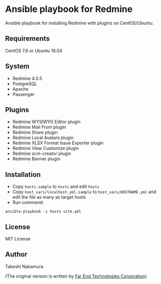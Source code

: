 # Ansible playbook for Redmine

Ansible playbook for installing Redmine with plugins on CentOS/Ubuntu.

## Requirements

CentOS 7.6 or Ubuntu 18.04

## System

* Redmine 4.0.5
* PostgreSQL
* Apache
* Passenger

## Plugins

* Redmine WYSIWYG Editor plugin
* Redmine Mail From plugin
* Redmine Share plugin
* Redmine Local Avatars plugin
* Redmine XLSX Format Issue Exporter plugin
* Redmine View Customize plugin
* Redmine scm-creator plugin
* Redmine Banner plugin

## Installation

* Copy `hosts.sample` to `hosts` and edit `hosts`
* Copy `host_vars/localhost.yml.sample` to `host_vars/HOSTNAME.yml`
and edit the file as many as target hosts
* Run commend:
```
ansible-playbook -i hosts site.yml
```

## License

MIT License

## Author

Takeshi Nakamura

(The original version is written by
[Far End Technologies Corporation](http://www.farend.co.jp/))

